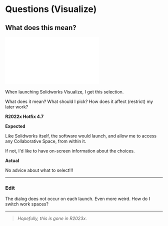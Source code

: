 # Questions (Visualize)

## What does this mean?

![](.images/q-launching-visualize.md)

When launching Solidworks Visualize, I get this selection.

What does it mean?  What should I pick?  How does it affect (restrict) my later work?

**R2022x Hotfix 4.7**

**Expected**

Like Solidworks itself, the software would launch, and allow me to access any Collaborative Space, from within it.

If not, I'd like to have on-screen information about the choices.

**Actual**

No advice about what to select!!!

---

### Edit

The dialog does not occur on each launch. Even more weird. How do I switch work spaces?

---

>*Hopefully, this is gone in R2023x.*
